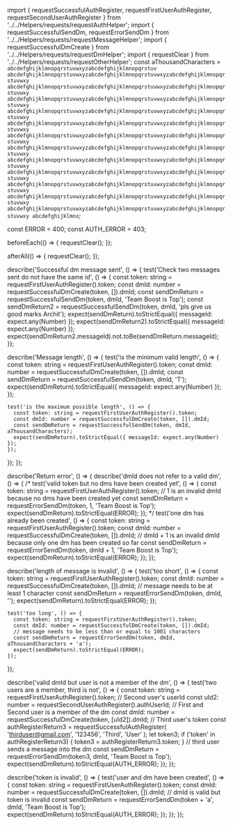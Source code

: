 import {
  requestSuccessfulAuthRegister, requestFirstUserAuthRegister,
  requestSecondUserAuthRegister
} from '../../Helpers/requests/requestAuthHelper';
import {
  requestSuccessfulSendDm, requestErrorSendDm
} from '../../Helpers/requests/requestMessageHelper';
import {
  requestSuccessfulDmCreate
} from '../../Helpers/requests/requestDmHelper';
import { requestClear } from '../../Helpers/requests/requestOtherHelper';
const aThousandCharacters = `abcdefghijklmnopqrstuvwxyzabcdefghijklmnopqrstuv
abcdefghijklmnopqrstuvwxyzabcdefghijklmnopqrstuvwxyzabcdefghijklmnopqrstuvwxy
abcdefghijklmnopqrstuvwxyzabcdefghijklmnopqrstuvwxyzabcdefghijklmnopqrstuvwxy
abcdefghijklmnopqrstuvwxyzabcdefghijklmnopqrstuvwxyzabcdefghijklmnopqrstuvwxy
abcdefghijklmnopqrstuvwxyzabcdefghijklmnopqrstuvwxyzabcdefghijklmnopqrstuvwxy
abcdefghijklmnopqrstuvwxyzabcdefghijklmnopqrstuvwxyzabcdefghijklmnopqrstuvwxy
abcdefghijklmnopqrstuvwxyzabcdefghijklmnopqrstuvwxyzabcdefghijklmnopqrstuvwxy
abcdefghijklmnopqrstuvwxyzabcdefghijklmnopqrstuvwxyzabcdefghijklmnopqrstuvwxy
abcdefghijklmnopqrstuvwxyzabcdefghijklmnopqrstuvwxyzabcdefghijklmnopqrstuvwxy
abcdefghijklmnopqrstuvwxyzabcdefghijklmnopqrstuvwxyzabcdefghijklmnopqrstuvwxy
abcdefghijklmnopqrstuvwxyzabcdefghijklmnopqrstuvwxyzabcdefghijklmnopqrstuvwxy
abcdefghijklmnopqrstuvwxyzabcdefghijklmnopqrstuvwxyzabcdefghijklmnopqrstuvwxy
abcdefghijklmnopqrstuvwxyzabcdefghijklmnopqrstuvwxyzabcdefghijklmnopqrstuvwxy
abcdefghijklmno`;

const ERROR = 400;
const AUTH_ERROR = 403;

beforeEach(() => {
  requestClear();
});

afterAll(() => {
  requestClear();
});

describe('Successful dm message sent', () => {
  test('Check two messages sent do not have the same id', () => {
    const token: string = requestFirstUserAuthRegister().token;
    const dmId: number = requestSuccessfulDmCreate(token, []).dmId;
    const sendDmReturn = requestSuccessfulSendDm(token, dmId, 'Team Boost is Top');
    const sendDmReturn2 = requestSuccessfulSendDm(token, dmId, 'pls give us good marks Archit');
    expect(sendDmReturn).toStrictEqual({ messageId: expect.any(Number) });
    expect(sendDmReturn2).toStrictEqual({ messageId: expect.any(Number) });
    expect(sendDmReturn2.messageId).not.toBe(sendDmReturn.messageId);
  });

  describe('Message length', () => {
    test('is the minimum valid length', () => {
      const token: string = requestFirstUserAuthRegister().token;
      const dmId: number = requestSuccessfulDmCreate(token, []).dmId;
      const sendDmReturn = requestSuccessfulSendDm(token, dmId, 'T');
      expect(sendDmReturn).toStrictEqual({ messageId: expect.any(Number) });
    });

    test('is the maximum possible length', () => {
      const token: string = requestFirstUserAuthRegister().token;
      const dmId: number = requestSuccessfulDmCreate(token, []).dmId;
      const sendDmReturn = requestSuccessfulSendDm(token, dmId, aThousandCharacters);
      expect(sendDmReturn).toStrictEqual({ messageId: expect.any(Number) });
    });
  });
});

describe('Return error', () => {
  describe('dmId does not refer to a valid dm', () => {
    /*
    test('valid token but no dms have been created yet', () => {
      const token: string = requestFirstUserAuthRegister().token;
      // 1 is an invalid dmId because no dms have been created yet
      const sendDmReturn = requestErrorSendDm(token, 1, 'Team Boost is Top');
      expect(sendDmReturn).toStrictEqual(ERROR);
    });
    */
    test('one dm has already been created', () => {
      const token: string = requestFirstUserAuthRegister().token;
      const dmId: number = requestSuccessfulDmCreate(token, []).dmId;
      // dmId + 1 is an invalid dmId because only one dm has been created so far
      const sendDmReturn = requestErrorSendDm(token, dmId + 1, 'Team Boost is Top');
      expect(sendDmReturn).toStrictEqual(ERROR);
    });
  });

  describe('length of message is invalid', () => {
    test('too short', () => {
      const token: string = requestFirstUserAuthRegister().token;
      const dmId: number = requestSuccessfulDmCreate(token, []).dmId;
      // message needs to be at least 1 character
      const sendDmReturn = requestErrorSendDm(token, dmId, '');
      expect(sendDmReturn).toStrictEqual(ERROR);
    });

    test('too long', () => {
      const token: string = requestFirstUserAuthRegister().token;
      const dmId: number = requestSuccessfulDmCreate(token, []).dmId;
      // message needs to be less than or equal to 1001 characters
      const sendDmReturn = requestErrorSendDm(token, dmId, aThousandCharacters + 'a');
      expect(sendDmReturn).toStrictEqual(ERROR);
    });
  });

  describe('valid dmId but user is not a member of the dm', () => {
    test('two users are a member, third is not', () => {
      const token: string = requestFirstUserAuthRegister().token;
      // Second user's userId
      const uId2: number = requestSecondUserAuthRegister().authUserId;
      // First and Second user is a member of the dm
      const dmId: number = requestSuccessfulDmCreate(token, [uId2]).dmId;
      // Third user's token
      const authRegisterReturn3 = requestSuccessfulAuthRegister(
        'thirduser@gmail.com', '123456', 'Third', 'User'
      );
      let token3;
      if ('token' in authRegisterReturn3) {
        token3 = authRegisterReturn3.token;
      }
      // third user sends a message into the dm
      const sendDmReturn = requestErrorSendDm(token3, dmId, 'Team Boost is Top');
      expect(sendDmReturn).toStrictEqual(AUTH_ERROR);
    });
  });

  describe('token is invalid', () => {
    test('user and dm have been created', () => {
      const token: string = requestFirstUserAuthRegister().token;
      const dmId: number = requestSuccessfulDmCreate(token, []).dmId;
      // dmId is valid but token is invalid
      const sendDmReturn = requestErrorSendDm(token + 'a', dmId, 'Team Boost is Top');
      expect(sendDmReturn).toStrictEqual(AUTH_ERROR);
    });
  });
});
